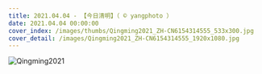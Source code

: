 ```yaml
---
title: 2021.04.04 - 【今日清明】（ © yangphoto ）
date: 2021.04.04 00:00:00
cover_index: /images/thumbs/Qingming2021_ZH-CN6154314555_533x300.jpg
cover_detail: /images/Qingming2021_ZH-CN6154314555_1920x1080.jpg
---
```


![Qingming2021](/images/Qingming2021_ZH-CN6154314555_1920x1080.jpg)

